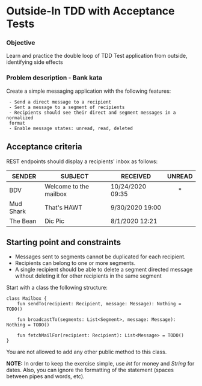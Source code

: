 Outside-In TDD with Acceptance Tests
====================================

### Objective

Learn and practice the double loop of TDD
Test application from outside, identifying side effects

### Problem description - Bank kata

Create a simple messaging application with the following features:

     - Send a direct message to a recipient
     - Sent a message to a segment of recipients
     - Recipients should see their direct and segment messages in a normalized 
     format
     - Enable message states: unread, read, deleted

## Acceptance criteria

REST endpoints should display a recipients' inbox as follows:

| SENDER    | SUBJECT                | RECEIVED         | UNREAD  |
| --------- | ---------------------- | ---------------- | :-----: |
| BDV       | Welcome to the mailbox | 10/24/2020 09:35 |    *    |
| Mud Shark | That's HAWT            | 9/30/2020 19:00  |         |
| The Bean  | Dic Pic                | 8/1/2020 12:21   |         |

## Starting point and constraints

- Messages sent to segments cannot be duplicated for each recipient.
- Recipients can belong to one or more segments.
- A single recipient should be able to delete a segment directed message without 
deleting it for other recipients in the same segment

Start with a class the following structure:

    class Mailbox {
        fun sendTo(recipient: Recipient, message: Message): Nothing = TODO()
    
        fun broadcastTo(segments: List<Segment>, message: Message): Nothing = TODO()
    
        fun fetchMailFor(recipient: Recipient): List<Message> = TODO()
    }

You are not allowed to add any other public method to this class.

**NOTE:** In order to keep the exercise simple, use _int_ for money and _String_ for dates.
Also, you can ignore the formatting of the statement (spaces between pipes and words, etc).
